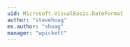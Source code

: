 ```yaml
---
uid: Microsoft.VisualBasic.DateFormat
author: "stevehoag"
ms.author: "shoag"
manager: "wpickett"
---
```

